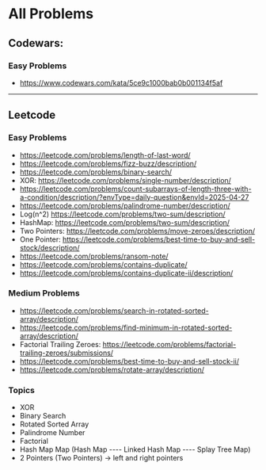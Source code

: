 # All Problems 

## Codewars:

### Easy Problems
- https://www.codewars.com/kata/5ce9c1000bab0b001134f5af


--- 

## Leetcode

### Easy Problems
- https://leetcode.com/problems/length-of-last-word/
- https://leetcode.com/problems/fizz-buzz/description/
- https://leetcode.com/problems/binary-search/
- XOR: https://leetcode.com/problems/single-number/description/
- https://leetcode.com/problems/count-subarrays-of-length-three-with-a-condition/description/?envType=daily-question&envId=2025-04-27
- https://leetcode.com/problems/palindrome-number/description/
- Log(n^2) https://leetcode.com/problems/two-sum/description/ 
- HashMap: https://leetcode.com/problems/two-sum/description/
- Two Pointers: https://leetcode.com/problems/move-zeroes/description/
- One Pointer: https://leetcode.com/problems/best-time-to-buy-and-sell-stock/description/
- https://leetcode.com/problems/ransom-note/ 
- https://leetcode.com/problems/contains-duplicate/ 
- https://leetcode.com/problems/contains-duplicate-ii/description/



### Medium Problems
- https://leetcode.com/problems/search-in-rotated-sorted-array/description/
- https://leetcode.com/problems/find-minimum-in-rotated-sorted-array/description/
- Factorial Trailing Zeroes: https://leetcode.com/problems/factorial-trailing-zeroes/submissions/ 
- https://leetcode.com/problems/best-time-to-buy-and-sell-stock-ii/
- https://leetcode.com/problems/rotate-array/description/


### Topics 
- XOR 
- Binary Search 
- Rotated Sorted Array
- Palindrome Number 
- Factorial 
- Hash Map Map (Hash Map ---- Linked Hash Map ---- Splay Tree Map) 
- 2 Pointers (Two Pointers) -> left and right pointers